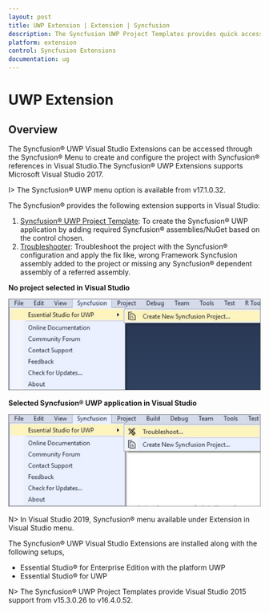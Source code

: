 ```yaml
---
layout: post
title: UWP Extension | Extension | Syncfusion
description: The Syncfusion UWP Project Templates provides quick access to create Syncfusion UWP Application by adding the required assemblies
platform: extension
control: Syncfusion Extensions
documentation: ug
---
```


# UWP Extension

## Overview
 
The Syncfusion® UWP Visual Studio Extensions can be accessed through the Syncfusion® Menu to create and configure the project with Syncfusion® references in Visual Studio.The Syncfusion® UWP Extensions supports Microsoft Visual Studio 2017.

I> The Syncfusion® UWP menu option is available from v17.1.0.32.

The Syncfusion® provides the following extension supports in Visual Studio:

1.	[Syncfusion® UWP Project Template](https://help.syncfusion.com/extension/uwp-extension/project-templates): To create the Syncfusion® UWP application by adding required Syncfusion® assemblies/NuGet based on the control chosen.
2.	[Troubleshooter](https://help.syncfusion.com/extension/syncfusion-troubleshooter/syncfusion-troubleshooter): Troubleshoot the project with the Syncfusion® configuration and apply the fix like, wrong Framework Syncfusion assembly added to the project or missing any Syncfusion® dependent assembly of a referred assembly.

**No project selected in Visual Studio**

![Syncfusion® Menu when No project selected in Visual Studio](Overview-images/Syncfusion_Menu_OverView1.png)

**Selected Syncfusion® UWP application in Visual Studio**

![Syncfusion® Menu when Selected Syncfusion® UWP application in Visual Studio](Overview-images/Syncfusion_Menu_OverView2.png)

N> In Visual Studio 2019, Syncfusion® menu available under Extension in Visual Studio menu.

The Syncfusion® UWP Visual Studio Extensions are installed along with the following setups,

* Essential Studio® for Enterprise Edition with the platform UWP
* Essential Studio® for UWP

N> The Syncfusion® UWP Project Templates provide Visual Studio 2015 support from v15.3.0.26 to v16.4.0.52.

